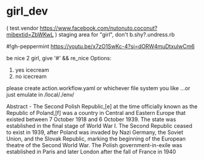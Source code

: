 # girl_dev
( test.vendor https://www.facebook.com/nutonuto.coconut?mibextid=ZbWKwL )
staging area for "girl", don't b.shy?.undress.rb

#!gh-peppermint
https://youtu.be/x7zO1SwKc-4?si=dORW4muDtxuIwCm6

be nice 2 girl, give '#' && re_nice
Options:
1) yes icecream
2) no icecream

please create action.workflow.yaml or whichever file system you like
...or just emulate in /local/./env/

Abstract - The Second Polish Republic,[e] at the time officially known as the Republic of Poland,[f] was a country in Central and Eastern Europe that existed between 7 October 1918 and 6 October 1939. The state was established in the final stage of World War I. The Second Republic ceased to exist in 1939, after Poland was invaded by Nazi Germany, the Soviet Union, and the Slovak Republic, marking the beginning of the European theatre of the Second World War. The Polish government-in-exile was established in Paris and later London after the fall of France in 1940
